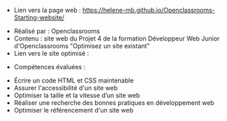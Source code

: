 + Lien vers la page web : https://helene-mb.github.io/Openclassrooms-Starting-website/

- Réalisé par : Openclassrooms
- Contenu : site web du Projet 4 de la formation Développeur Web Junior d'Openclassrooms "Optimisez un site existant"
- Lien vers le site optimisé :

+ Compétences évaluées :

- Écrire un code HTML et CSS maintenable
- Assurer l'accessibilité d'un site web
- Optimiser la taille et la vitesse d’un site web
- Réaliser une recherche des bonnes pratiques en développement web
- Optimiser le référencement d'un site web
